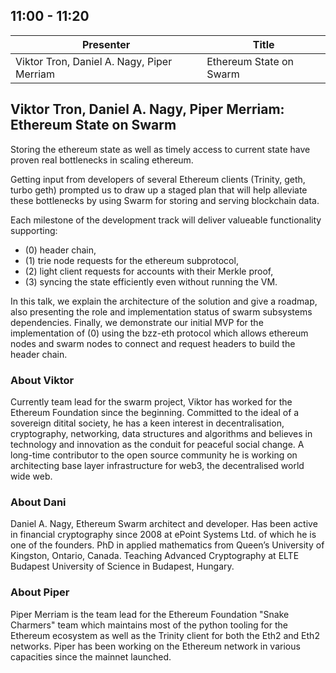 ## 11:00 - 11:20

| Presenter |Title|
| -------- | -------- |
|Viktor Tron, Daniel A. Nagy, Piper Merriam |  Ethereum State on Swarm |

## Viktor Tron, Daniel A. Nagy, Piper Merriam: Ethereum State on Swarm
Storing the ethereum state as well as timely access to current state have
proven real bottlenecks in scaling ethereum.

Getting input from developers of several Ethereum clients
(Trinity, geth, turbo geth) prompted us to draw up a staged plan that will help alleviate these bottlenecks by using Swarm for storing and serving blockchain data. 

Each milestone of the development track will deliver valueable functionality supporting: 
- (0) header chain,
- (1) trie node requests for the ethereum subprotocol,
- (2) light client requests for accounts with their Merkle proof, 
- (3) syncing the state efficiently even without running the VM.

In this talk, we explain the architecture of the solution and give a roadmap, also presenting the role and implementation status of swarm subsystems dependencies. Finally, we demonstrate our initial MVP for the implementation of (0) using the bzz-eth protocol which allows ethereum nodes and swarm nodes to connect and request headers to build the header chain.

### About Viktor
Currently team lead for the swarm project, Viktor has worked for the Ethereum Foundation since the beginning. Committed to the ideal of a sovereign ditital society, he has a keen interest in decentralisation, cryptography, networking, data structures and algorithms and believes in technology and innovation as the conduit for peaceful social change. A long-time contributor to the open source community he is working on architecting base layer infrastructure for web3, the decentralised world wide web.

### About Dani
Daniel A. Nagy, Ethereum Swarm architect and developer. Has been active in financial cryptography since 2008 at ePoint Systems Ltd. of which he is one of the founders. PhD in applied mathematics from Queen’s University of Kingston, Ontario, Canada. Teaching Advanced Cryptography at ELTE Budapest University of Science in Budapest, Hungary.

### About Piper
Piper Merriam is the team lead for the Ethereum Foundation "Snake Charmers" team which maintains most of the python tooling for the Ethereum ecosystem as well as the Trinity client for both the Eth2 and Eth2 networks.  Piper has been working on the Ethereum network in various capacities since the mainnet launched.